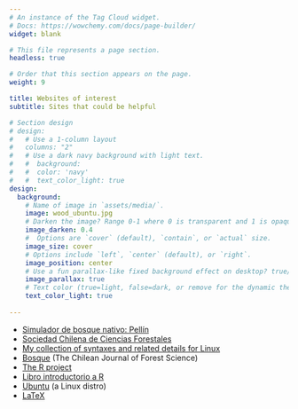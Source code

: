 ```yaml
---
# An instance of the Tag Cloud widget.
# Docs: https://wowchemy.com/docs/page-builder/
widget: blank

# This file represents a page section.
headless: true

# Order that this section appears on the page.
weight: 9

title: Websites of interest
subtitle: Sites that could be helpful 

# Section design
# design:
#   # Use a 1-column layout
#   columns: "2"
#   # Use a dark navy background with light text.
#   #  background:
#   #  color: 'navy'
#   #  text_color_light: true
design:
  background:
    # Name of image in `assets/media/`.
    image: wood_ubuntu.jpg
    # Darken the image? Range 0-1 where 0 is transparent and 1 is opaque.
    image_darken: 0.4
    #  Options are `cover` (default), `contain`, or `actual` size.
    image_size: cover
    # Options include `left`, `center` (default), or `right`.
    image_position: center
    # Use a fun parallax-like fixed background effect on desktop? true/false
    image_parallax: true
    # Text color (true=light, false=dark, or remove for the dynamic theme color).
    text_color_light: true
  
---
```


+ [Simulador de bosque nativo: Pellín](http://simuladorpellin.com)
+ [Sociedad Chilena de Ciencias Forestales](http://socifor.cl)
+ [My collection of syntaxes and related details for Linux](/myLinuxHelp/myLinuxHelp.html)
+ [Bosque](https://www.revistabosque.org/index.php/bosque/index)  (The Chilean Journal of Forest Science)
+ [The R project](https://www.r-project.org/)
+ [Libro introductorio a R](https://eljatib.com/rlibro)
+ [Ubuntu](https://ubuntu.com) (a Linux distro)
+ [LaTeX](https://www.latex-project.org)
